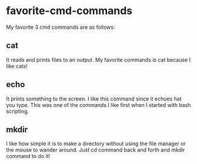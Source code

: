 # favorite-cmd-commands

My favorite 3 cmd commands are as follows:

## cat
It reads and prints files to an output.
My favorite commands is cat because I like cats!
 
## echo
It prints something to the screen.
I like this command since it echoes hat you type.
This was one of the commands I like first when I started with bash scripting.

## mkdir
I like how simple it is to make a directory without using the file manager or the mouse to wander around. Just cd command back and forth and mkdir command to do it!
